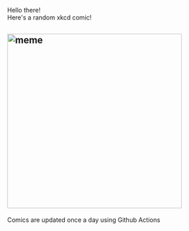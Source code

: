 Hello there! <br>Here's a random xkcd comic!<br>
## <img src="https://imgs.xkcd.com/comics/email.png" alt="meme" width="400"/><br>
Comics are updated once a day using Github Actions